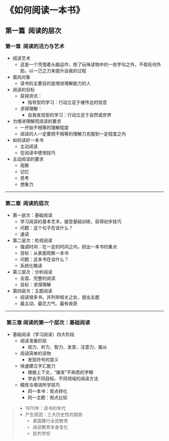 # 《如何阅读一本书》

## 第一篇  阅读的层次

### 第一章  阅读的活力与艺术

* 阅读艺术
   * 这是一个凭借着头脑运作，除了玩味读物中的一些字句之外，不假任何外助，以一己之力来提升自我的过程
* 面向对象
   * 读书的主要目的是增进理解能力的人
* 阅读的目标
    * 获得资讯：
        * 指导型的学习：行动立足于被传达的信息
    * 求得理解：
        * 自我发现型的学习：行动立足于自然或世界
* 为增进理解而阅读的要求
    * 一开始不相等的理解程度
    * 阅读的人一定要把不相等的理解力克服到一定程度之内
* 如何读好一本书
    * 主动阅读 
    * 在阅读中使用技巧
* 主动阅读的要求
   * 观察
    * 记忆
    * 思考
  * 想象力
***

### 第二章  阅读的层次

* 第一层次：基础阅读
  * 学习阅读的基本艺术，接受基础训练，获得初步技巧
  * 问题：这个句子在说什么？
  * 速读
* 第二层次：检视阅读
  * 强调时间：在一定的时间之内，抓出一本书的重点
  * 目标：从表面观察一本书
  * 问题：这本书在谈什么？
  * 系统化略读
* 第三层次：分析阅读
  * 全盘、完整的阅读
  * 目标：求得理解
* 第四层次：主题阅读
  * 阅读很多书，并列举相关之处，提出主题
  * 最主动、最花力气、最有收获
***

###  第三章 阅读的第一个层次：基础阅读

* 基础阅读（学习阅读）四大阶段
  * 阅读准备阶段
    * 视力、听力、智力、发音、注意力、服从
  * 阅读简单的读物
    * 发现符号的意义
  * 快速建立字汇能力
    * 根据上下文，“揭发”不熟悉的字眼
    * 学会不同目标、不同领域的阅读方法
  * 精炼与增进所学技巧
    * 同一本书：观点转化
    * 同一主题：观点比较
>* 1970年：读书的年代
>  * 产生原因：三大历史性的趋势
>    * 美国推行全民教育
>    * 阅读教育本身变化
>     * 批判学校

